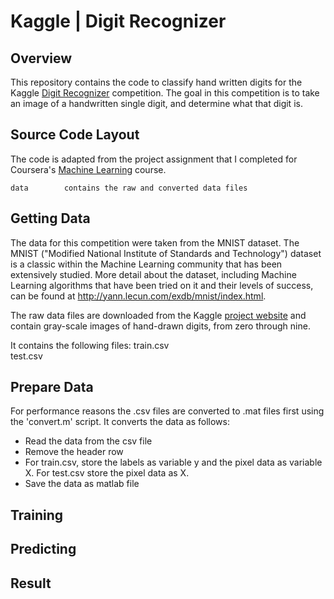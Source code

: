 # Kaggle | Digit Recognizer


## Overview

This repository contains the code to classify hand written digits for the Kaggle [Digit Recognizer](https://www.kaggle.com/c/digit-recognizer) competition. The goal in this competition is to take an image of a handwritten single digit, and determine what that digit is.


## Source Code Layout

The code is adapted from the project assignment that I completed for Coursera's [Machine Learning](https://www.coursera.org/learn/machine-learning) course.

	data		contains the raw and converted data files
	

## Getting Data

The data for this competition were taken from the MNIST dataset. The MNIST ("Modified National Institute of Standards and Technology") dataset is a classic within the Machine Learning community that has been extensively studied.  More detail about the dataset, including Machine Learning algorithms that have been tried on it and their levels of success, can be found at http://yann.lecun.com/exdb/mnist/index.html.

The raw data files are downloaded from the Kaggle [project website](https://www.kaggle.com/c/digit-recognizer/data) and contain gray-scale images of hand-drawn digits, from zero through nine.

It contains the following files:
	train.csv		
	test.csv


## Prepare Data

For performance reasons the .csv files are converted to .mat files first using the 'convert.m' script. It converts the data as follows:

- Read the data from the csv file
- Remove the header row
- For train.csv, store the labels as variable y and the pixel data as variable X. For test.csv store the pixel data as X.
- Save the data as matlab file


## Training


## Predicting


## Result

